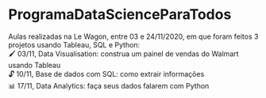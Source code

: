 # ProgramaDataScienceParaTodos
Aulas realizadas na Le Wagon, entre 03 e 24/11/2020, em que foram feitos 3 projetos usando Tableau, SQL e Python: <br>
🖌️ 03/11, Data Visualisation: construa um painel de vendas do Walmart usando Tableau <br>
🔓 10/11, Base de dados com SQL: como extrair informações <br>
📊 17/11, Data Analytics: faça seus dados falarem com Python <br><br>

